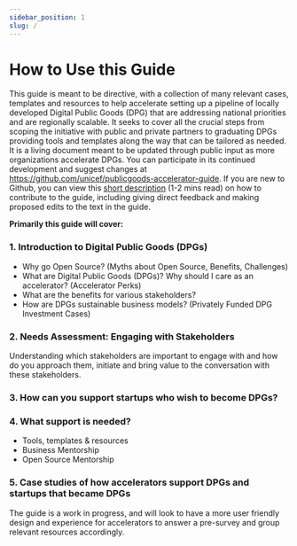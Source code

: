 ```yaml
---
sidebar_position: 1
slug: /
---
```


# How to Use this Guide

This guide is meant to be directive, with a collection of many relevant cases, templates and resources to help accelerate setting up a pipeline of locally developed Digital Public Goods (DPG) that are addressing national priorities and are regionally scalable. It seeks to cover all the crucial steps from scoping the initiative with public and private partners to graduating DPGs providing tools and templates along the way that can be tailored as needed.  It is a living document meant to be updated through public input as more organizations accelerate DPGs. You can participate in its continued development and suggest changes at https://github.com/unicef/publicgoods-accelerator-guide.  If you are new to Github, you can view this [short description](https://docs.google.com/document/d/1axBDyG1MK24s9FyxeMcguqFgg1-nCGa1FXWwBMDqfKE/edit?usp=sharing) (1-2 mins read) on how to contribute to the guide, including giving direct feedback and making proposed edits to the text in the guide.

**Primarily this guide will cover:**

### 1. Introduction to Digital Public Goods (DPGs)
  * Why go Open Source? (Myths about Open Source, Benefits, Challenges)
  * What are Digital Public Goods (DPGs)?  Why should I care as an accelerator? (Accelerator Perks)
  * What are the benefits for various stakeholders?
  * How are DPGs sustainable business models? (Privately Funded DPG Investment Cases)

### 2. Needs Assessment: Engaging with Stakeholders
Understanding which stakeholders are important to engage with and how do you approach them, initiate and bring value to the conversation with these stakeholders.

### 3. How can you support startups who wish to become DPGs?

### 4. What support is needed? 
  * Tools, templates & resources
  * Business Mentorship 
  * Open Source Mentorship

### 5. Case studies of how accelerators support DPGs and startups that became DPGs

The guide is a work in progress, and will look to have a more user friendly design and experience for accelerators to answer a pre-survey and group relevant resources accordingly.
